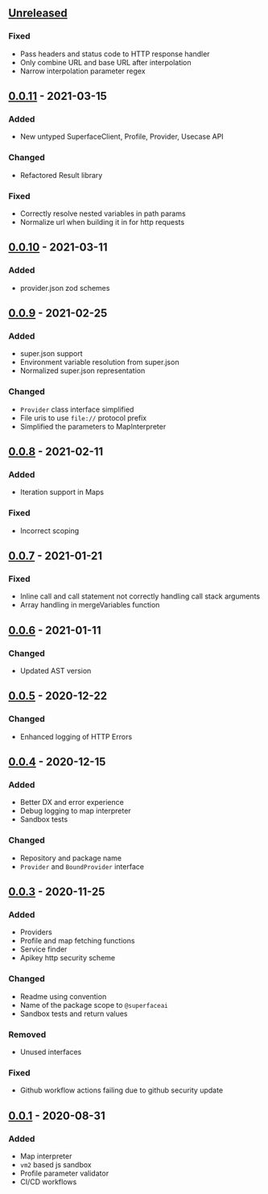 ## [Unreleased]

### Fixed
* Pass headers and status code to HTTP response handler
* Only combine URL and base URL after interpolation
* Narrow interpolation parameter regex

## [0.0.11] - 2021-03-15

### Added
* New untyped SuperfaceClient, Profile, Provider, Usecase API

### Changed
* Refactored Result library

### Fixed
* Correctly resolve nested variables in path params
* Normalize url when building it in for http requests

## [0.0.10] - 2021-03-11

### Added
* provider.json zod schemes

## [0.0.9] - 2021-02-25

### Added
* super.json support
* Environment variable resolution from super.json
* Normalized super.json representation

### Changed
* `Provider` class interface simplified
* File uris to use `file://` protocol prefix
* Simplified the parameters to MapInterpreter

## [0.0.8] - 2021-02-11

### Added
* Iteration support in Maps

### Fixed
* Incorrect scoping

## [0.0.7] - 2021-01-21

### Fixed
* Inline call and call statement not correctly handling call stack arguments
* Array handling in mergeVariables function

## [0.0.6] - 2021-01-11

### Changed
* Updated AST version

## [0.0.5] - 2020-12-22

### Changed
* Enhanced logging of HTTP Errors

## [0.0.4] - 2020-12-15

### Added
* Better DX and error experience
* Debug logging to map interpreter
* Sandbox tests

### Changed
* Repository and package name
* `Provider` and `BoundProvider` interface

## [0.0.3] - 2020-11-25

### Added
* Providers
* Profile and map fetching functions
* Service finder
* Apikey http security scheme

### Changed
* Readme using convention
* Name of the package scope to `@superfaceai`
* Sandbox tests and return values

### Removed
* Unused interfaces

### Fixed
* Github workflow actions failing due to github security update

## [0.0.1] - 2020-08-31

### Added
* Map interpreter
* `vm2` based js sandbox
* Profile parameter validator
* CI/CD workflows


[Unreleased]: https://github.com/superfaceai/sdk-js/compare/v0.0.11...HEAD
[0.0.11]: https://github.com/superfaceai/sdk-js/compare/v0.0.10...v0.0.11
[0.0.10]: https://github.com/superfaceai/sdk-js/compare/v0.0.9...v0.0.10
[0.0.9]: https://github.com/superfaceai/sdk-js/compare/v0.0.8...v0.0.9
[0.0.8]: https://github.com/superfaceai/sdk-js/compare/v0.0.7...v0.0.8
[0.0.7]: https://github.com/superfaceai/sdk-js/compare/v0.0.6...v0.0.7
[0.0.6]: https://github.com/superfaceai/sdk-js/compare/v0.0.5...v0.0.6
[0.0.5]: https://github.com/superfaceai/sdk-js/compare/v0.0.6...v0.0.5
[0.0.4]: https://github.com/superfaceai/sdk-js/compare/v0.0.3...v0.0.4
[0.0.3]: https://github.com/superfaceai/sdk-js/compare/v0.0.1...v0.0.3
[0.0.1]: https://github.com/superfaceai/sdk-js/releases/tag/v0.0.1
